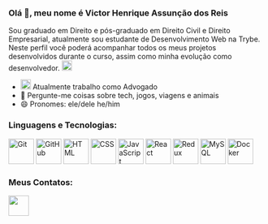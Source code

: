 ### Olá 👋, meu nome é Victor Henrique Assunção dos Reis

Sou graduado em Direito e pós-graduado em Direito Civil e Direito Empresarial, atualmente sou estudante de Desenvolvimento Web na Trybe. Neste perfil você poderá acompanhar todos os meus projetos desenvolvidos durante o curso, assim como minha evolução como desenvolvedor. <img src="https://user-images.githubusercontent.com/108594533/179084470-f56196a9-7d10-443a-ac62-279d1586cfb7.png" width= "20">



* <img src="https://user-images.githubusercontent.com/108594533/179086204-24ae2486-3ab4-4079-a0d4-15148ce8b75d.png" width="20"> Atualmente trabalho como Advogado
* 💬 Pergunte-me coisas sobre tech, jogos, viagens e animais
* 😄 Pronomes: ele/dele he/him

### Linguagens e Tecnologias:
<div>
	<img height="50" src="https://user-images.githubusercontent.com/25181517/192108372-f71d70ac-7ae6-4c0d-8395-51d8870c2ef0.png" alt="Git" title="Git" />
	<img height="50" src="https://user-images.githubusercontent.com/25181517/192108374-8da61ba1-99ec-41d7-80b8-fb2f7c0a4948.png" alt="GitHub" title="GitHub" />
	<img height="50" src="https://user-images.githubusercontent.com/25181517/192158954-f88b5814-d510-4564-b285-dff7d6400dad.png" alt="HTML" title="HTML" />
	<img height="50" src="https://user-images.githubusercontent.com/25181517/183898674-75a4a1b1-f960-4ea9-abcb-637170a00a75.png" alt="CSS" title="CSS" />
	<img height="50" src="https://user-images.githubusercontent.com/25181517/117447155-6a868a00-af3d-11eb-9cfe-245df15c9f3f.png" alt="JavaScript" title="JavaScript" />
	<img height="50" src="https://user-images.githubusercontent.com/25181517/183897015-94a058a6-b86e-4e42-a37f-bf92061753e5.png" alt="React" title="React" />
	<img height="50" src="https://user-images.githubusercontent.com/25181517/187896150-cc1dcb12-d490-445c-8e4d-1275cd2388d6.png" alt="Redux" title="Redux" />
	<img height="50" src="https://user-images.githubusercontent.com/25181517/183896128-ec99105a-ec1a-4d85-b08b-1aa1620b2046.png" alt="MySQL" title="MySQL" />
	<img height="50" src="https://user-images.githubusercontent.com/25181517/117207330-263ba280-adf4-11eb-9b97-0ac5b40bc3be.png" alt="Docker" title="Docker" />
</div>

### Meus Contatos:
<a href="https://www.linkedin.com/in/victor-henrique-assun%C3%A7%C3%A3o-dos-reis-60a46497/" target="_blank"><img src="https://user-images.githubusercontent.com/108594533/179086991-5710d37e-c4b0-46f2-b782-a698e1eee9cc.png" width="40"></a>

